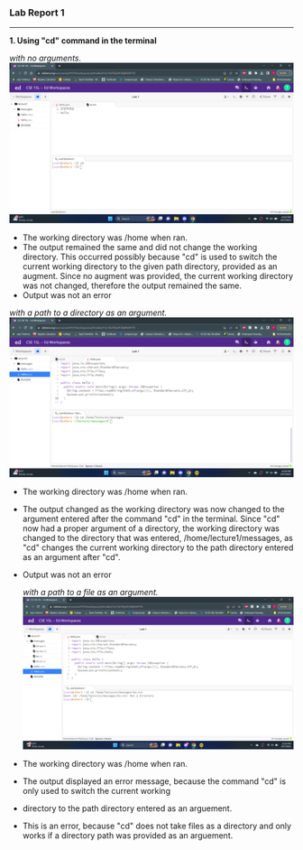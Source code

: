 ### Lab Report 1

---
**1. Using "cd" command in the terminal**

*with no arguments.*
![Image](CD_no_arguments.png)

- The working directory was /home when ran.
- The output remained the same and did not change the working directory. This occurred possibly because "cd"
is used to switch the current working directory to the given path directory, provided as an augment. Since 
no augment was provided, the current working directory was not changed, therefore the output 
remained the same.
- Output was not an error

*with a path to a directory as an argument.*
![Image](CD_with_directory_argument.png)

- The working directory was /home when ran.
- The output changed as the working directory was now changed to the argument entered after the command "cd"
  in the terminal. Since "cd" now had a proper argument of a directory, the working directory was changed to
  the directory that was entered, /home/lecture1/messages, as "cd" changes the current working directory to the
  path directory entered as an argument after "cd".
- Output was not an error
 
  *with a path to a file as an argument.*
  ![Image](CD_with_file_argument.png)

- The working directory was /home when ran.
- The output displayed an error message, because the command "cd" is only used to switch the current working
- directory to the path directory entered as an arguement.
- This is an error, because "cd" does not take files as a directory and only works if a directory path was provided
  as an arguement.

